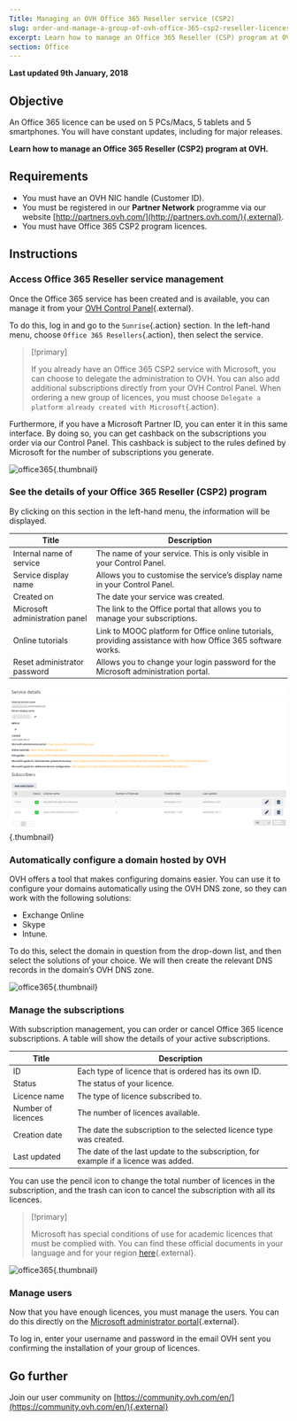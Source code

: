 ```yaml
---
Title: Managing an OVH Office 365 Reseller service (CSP2) 
slug: order-and-manage-a-group-of-ovh-office-365-csp2-reseller-licences
excerpt: Learn how to manage an Office 365 Reseller (CSP) program at OVH
section: Office
---
```


**Last updated 9th January, 2018**

## Objective

An Office 365 licence can be used on 5 PCs/Macs, 5 tablets and 5 smartphones. You will have constant updates, including for major releases. 

**Learn how to manage an Office 365 Reseller (CSP2) program at OVH.**

## Requirements
- You must have an OVH NIC handle (Customer ID).
-  You must be registered in our **Partner Network** programme via our website [http://partners.ovh.com/](http://partners.ovh.com/){.external}. 
- You must have Office 365 CSP2 program licences.

## Instructions

### Access Office 365 Reseller service management

Once the Office 365 service has been created and is available, you can manage it from your [OVH Control Panel](https://www.ovh.com/auth/?action=gotomanager&from=https://www.ovh.co.uk/&ovhSubsidiary=GB){.external}.

To do this, log in and go to the `Sunrise`{.action} section. In the left-hand menu, choose `Office 365 Resellers`{.action}, then select the service.

> [!primary]
>
> If you already have an Office 365 CSP2 service with Microsoft, you can choose to delegate the administration to OVH. You can also add additional subscriptions directly from your OVH Control Panel. When ordering a new group of licences, you must choose `Delegate a platform already created with Microsoft`{.action}.
>

Furthermore, if you have a Microsoft Partner ID, you can enter it in this same interface. By doing so, you can get cashback on the subscriptions you order via our Control Panel. This cashback is subject to the rules defined by Microsoft for the number of subscriptions you generate.

![office365](images/sunrise_office365_CSP2.png){.thumbnail}

### See the details of your Office 365 Reseller (CSP2) program

By clicking on this section in the left-hand menu, the information will be displayed.

|Title|Description| 
|---|---| 
|Internal name of service|The name of your service. This is only visible in your Control Panel.| 
|Service display name|Allows you to customise the service’s display name in your Control Panel.| 
|Created on|The date your service was created.| 
| Microsoft administration panel|The link to the Office portal that allows you to manage your subscriptions.| 
|Online tutorials|Link to MOOC platform for Office online tutorials, providing assistance with how Office 365 software works.| 
|Reset administrator password|Allows you to change your login password for the Microsoft administration portal.|

![office365](images/sunrise_office365_CSP2_services_details.png){.thumbnail}

### Automatically configure a domain hosted by OVH

OVH offers a tool that makes configuring domains easier. You can use it to configure your domains automatically using the OVH DNS zone, so they can work with the following solutions:

- Exchange Online
- Skype
- Intune.

To do this, select the domain in question from the drop-down list, and then select the solutions of your choice. We will then create the relevant DNS records in the domain’s OVH DNS zone.

![office365](images/sunrise_office365_CSP2_automatic_domain_configuration.png){.thumbnail}

### Manage the subscriptions

With subscription management, you can order or cancel Office 365 licence subscriptions. A table will show the details of your active subscriptions.

|Title|Description| 
|---|---| 
|ID|Each type of licence that is ordered has its own ID.| 
|Status|The status of your licence.| 
|Licence name|The type of licence subscribed to.| 
|Number of licences|The number of licences available.| 
|Creation date|The date the subscription to the selected licence type was created.| 
|Last updated|The date of the last update to the subscription, for example if a licence was added.|

You can use the pencil icon to change the total number of licences in the subscription, and the trash can icon to cancel the subscription with all its licences.

> [!primary]
>
> Microsoft has special conditions of use for academic licences that must be complied with. You can find these official documents in your language and for your region [here](http://www.microsoftvolumelicensing.com/DocumentSearch.aspx?Mode=2&Keyword=AcademicQualEdUserDef){.external}.
>

![office365](images/sunrise_office365_CSP2_Subscribers.png){.thumbnail}

### Manage users

Now that you have enough licences, you must manage the users. You can do this directly on the [Microsoft administrator portal](https://portal.office.com/Admin/Default.aspx){.external}.

To log in, enter your username and password in the email OVH sent you confirming the installation of your group of licences.

## Go further

Join our user community on [https://community.ovh.com/en/](https://community.ovh.com/en/){.external}

